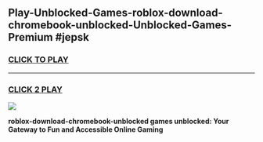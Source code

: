 
## Play-Unblocked-Games-roblox-download-chromebook-unblocked-Unblocked-Games-Premium #jepsk
<h3>
<a href="https://premium.freeplayer.one?title=roblox-download-chromebook-unblocked&ref=12M">CLICK TO PLAY</a></h3>
<hr>

<h3>
<a href="https://premium.freeplayer.one?title=roblox-download-chromebook-unblocked&ref=12M">CLICK 2 PLAY</a>
  
</h3>

<a href="https://premium.freeplayer.one?title=roblox-download-chromebook-unblocked&ref=12M"><img src="https://clearcache.store/games.png"></a>


**roblox-download-chromebook-unblocked games unblocked: Your Gateway to Fun and Accessible Online Gaming**
